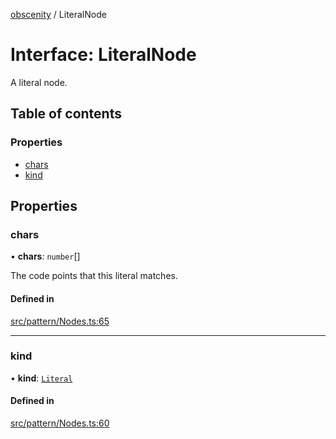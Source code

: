 [obscenity](../README.md) / LiteralNode

# Interface: LiteralNode

A literal node.

## Table of contents

### Properties

- [chars](LiteralNode.md#chars)
- [kind](LiteralNode.md#kind)

## Properties

### chars

• **chars**: `number`[]

The code points that this literal matches.

#### Defined in

[src/pattern/Nodes.ts:65](https://github.com/jo3-l/obscenity/blob/ce020a0/src/pattern/Nodes.ts#L65)

___

### kind

• **kind**: [`Literal`](../enums/SyntaxKind.md#literal)

#### Defined in

[src/pattern/Nodes.ts:60](https://github.com/jo3-l/obscenity/blob/ce020a0/src/pattern/Nodes.ts#L60)

